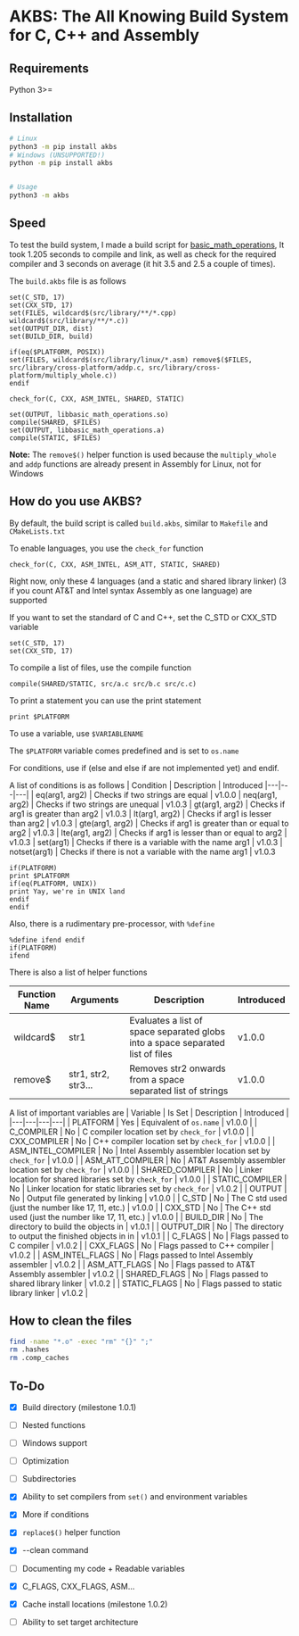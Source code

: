 # AKBS: The **A**ll **K**nowing **B**uild **S**ystem for C, C++ and Assembly

## Requirements
Python 3>=

## Installation
```bash
# Linux
python3 -m pip install akbs
# Windows (UNSUPPORTED!)
python -m pip install akbs


# Usage
python3 -m akbs
```
## Speed
To test the build system, I made a build script for [basic_math_operations](https://github.com/avighnac/basic_math_operations),
It took 1.205 seconds to compile and link, as well as check for the required compiler and 3 seconds on average (it hit 3.5 and 2.5 a couple of times).

The `build.akbs` file is as follows
```
set(C_STD, 17)
set(CXX_STD, 17)
set(FILES, wildcard$(src/library/**/*.cpp) wildcard$(src/library/**/*.c))
set(OUTPUT_DIR, dist)
set(BUILD_DIR, build)

if(eq($PLATFORM, POSIX))
set(FILES, wildcard$(src/library/linux/*.asm) remove$($FILES, src/library/cross-platform/addp.c, src/library/cross-platform/multiply_whole.c))
endif

check_for(C, CXX, ASM_INTEL, SHARED, STATIC)

set(OUTPUT, libbasic_math_operations.so)
compile(SHARED, $FILES)
set(OUTPUT, libbasic_math_operations.a)
compile(STATIC, $FILES)
```
**Note:** The `remove$()` helper function is used because the `multiply_whole` and `addp` functions are already present in Assembly for Linux, not for Windows

## How do you use AKBS?
By default, the build script is called `build.akbs`, similar to `Makefile` and `CMakeLists.txt`

To enable languages, you use the `check_for` function
```
check_for(C, CXX, ASM_INTEL, ASM_ATT, STATIC, SHARED)
```
Right now, only these 4 languages (and a static and shared library linker) (3 if you count AT&T and Intel syntax Assembly as one language) are supported

If you want to set the standard of C and C++, set the C_STD or CXX_STD variable
```
set(C_STD, 17)
set(CXX_STD, 17)
```

To compile a list of files, use the compile function
```
compile(SHARED/STATIC, src/a.c src/b.c src/c.c)
```

To print a statement you can use the print statement
```
print $PLATFORM
```
To use a variable, use `$VARIABLENAME`

The `$PLATFORM` variable comes predefined and is set to `os.name`

For conditions, use if (else and else if are not implemented yet) and endif.


A list of conditions is as follows
| Condition | Description | Introduced
|---|---|---|
| eq(arg1, arg2) | Checks if two strings are equal | v1.0.0
| neq(arg1, arg2) | Checks if two strings are unequal | v1.0.3
| gt(arg1, arg2) | Checks if arg1 is greater than arg2 | v1.0.3
| lt(arg1, arg2) | Checks if arg1 is lesser than arg2 | v1.0.3
| gte(arg1, arg2) | Checks if arg1 is greater than or equal to arg2 | v1.0.3
| lte(arg1, arg2) | Checks if arg1 is lesser than or equal to arg2 | v1.0.3
| set(arg1) | Checks if there is a variable with the name arg1 | v1.0.3 
| notset(arg1) | Checks if there is not a variable with the name arg1 | v1.0.3 



```
if(PLATFORM)
print $PLATFORM
if(eq(PLATFORM, UNIX))
print Yay, we're in UNIX land
endif
endif
```

Also, there is a rudimentary pre-processor, with `%define`

```
%define ifend endif
if(PLATFORM)
ifend
```

There is also a list of helper functions

| Function Name | Arguments | Description | Introduced
|---|---|---|---|
| wildcard$ | str1 | Evaluates a list of space separated globs into a space separated list of files | v1.0.0
| remove$ | str1, str2, str3... | Removes str2 onwards from a space separated list of strings | v1.0.0

A list of important variables are
| Variable | Is Set | Description | Introduced |
|---|---|---|---|
| PLATFORM | Yes | Equivalent of `os.name` | v1.0.0 |
| C_COMPILER | No | C compiler location set by `check_for` | v1.0.0 |
| CXX_COMPILER | No | C++ compiler location set by `check_for` | v1.0.0 |
| ASM_INTEL_COMPILER | No | Intel Assembly assembler location set by `check_for` | v1.0.0 |
| ASM_ATT_COMPILER | No | AT&T Assembly assembler location set by `check_for` | v1.0.0 |
| SHARED_COMPILER | No | Linker location for shared libraries set by `check_for` | v1.0.0 |
| STATIC_COMPILER | No | Linker location for static libraries set by `check_for` | v1.0.2 |
| OUTPUT | No | Output file generated by linking | v1.0.0 |
| C_STD | No | The C std used (just the number like 17, 11, etc.) | v1.0.0 |
| CXX_STD | No | The C++ std used (just the number like 17, 11, etc.) | v1.0.0 |
| BUILD_DIR | No | The directory to build the objects in | v1.0.1 |
| OUTPUT_DIR | No | The directory to output the finished objects in in | v1.0.1 |
| C_FLAGS | No | Flags passed to C compiler | v1.0.2 |
| CXX_FLAGS | No | Flags passed to C++ compiler | v1.0.2 |
| ASM_INTEL_FLAGS | No | Flags passed to Intel Assembly assembler | v1.0.2 |
| ASM_ATT_FLAGS | No | Flags passed to AT&T Assembly assembler | v1.0.2 |
| SHARED_FLAGS | No | Flags passed to shared library linker | v1.0.2 |
| STATIC_FLAGS | No | Flags passed to static library linker | v1.0.2 |

## How to clean the files
```bash
find -name "*.o" -exec "rm" "{}" ";"
rm .hashes 
rm .comp_caches
```

## To-Do
* [x] Build directory (milestone 1.0.1)
* [ ] Nested functions
* [ ] Windows support
* [ ] Optimization
* [ ] Subdirectories
* [x] Ability to set compilers from `set()` and environment variables
* [x] More if conditions
* [x] `replace$()` helper function
* [x] --clean command
* [ ] Documenting my code + Readable variables
* [x] C_FLAGS, CXX_FLAGS, ASM...
* [x] Cache install locations (milestone 1.0.2)
* [ ] Ability to set target architecture


